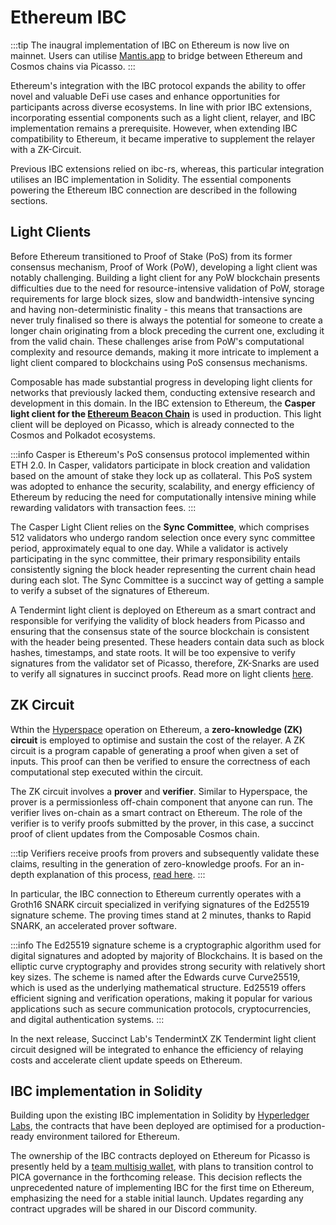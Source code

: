 # Ethereum IBC

:::tip
The inaugral implementation of IBC on Ethereum is now live on mainnet. Users can utilise [Mantis.app](https://games.mantis.app/) to bridge between Ethereum and Cosmos chains via Picasso.
:::

Ethereum's integration with the IBC protocol expands the ability to offer novel and valuable DeFi use cases and enhance opportunities for participants across diverse ecosystems. In line with prior IBC extensions, incorporating essential components such as a light client, relayer, and IBC implementation remains a prerequisite. However, when extending IBC compatibility to Ethereum, it became imperative to supplement the relayer with a ZK-Circuit. 

Previous IBC extensions relied on ibc-rs, whereas, this particular integration utilises an IBC implementation in Solidity. The essential components powering the Ethereum IBC connection are described in the following sections.

## Light Clients
Before Ethereum transitioned to Proof of Stake (PoS) from its former consensus mechanism, Proof of Work (PoW), developing a light client was notably challenging. Building a light client for any PoW blockchain presents difficulties due to the need for resource-intensive validation of PoW, storage requirements for large block sizes, slow and bandwidth-intensive syncing and having non-deterministic finality - this means that transactions are never truly finalised so there is always the potential for someone to create a longer chain originating from a block preceding the current one, excluding it from the valid chain. These challenges arise from PoW's computational complexity and resource demands, making it more intricate to implement a light client compared to blockchains using PoS consensus mechanisms.

Composable has made substantial progress in developing light clients for networks that previously lacked them, conducting extensive research and development in this domain. In the IBC extension to Ethereum, the **Casper light client for the [Ethereum Beacon Chain](https://ethereum.org/en/roadmap/beacon-chain/#what-is-the-beacon-chain)** is used in production. This light client will be deployed on Picasso, which is already connected to the Cosmos and Polkadot ecosystems.

:::info
Casper is Ethereum's PoS consensus protocol implemented within ETH 2.0. In Casper, validators participate in block creation and validation based on the amount of stake they lock up as collateral. This PoS system was adopted to enhance the security, scalability, and energy efficiency of Ethereum by reducing the need for computationally intensive mining while rewarding validators with transaction fees.
:::

The Casper Light Client relies on the **Sync Committee**, which comprises 512 validators who undergo random selection once every sync committee period, approximately equal to one day. While a validator is actively participating in the sync committee, their primary responsibility entails consistently signing the block header representing the current chain head during each slot. The Sync Committee is a succinct way of getting a sample to verify a subset of the signatures of Ethereum. 

A Tendermint light client is deployed on Ethereum as a smart contract and responsible for verifying the validity of block headers from Picasso and ensuring that the consensus state of the source blockchain is consistent with the header being presented. These headers contain data such as block hashes, timestamps, and state roots. It will be too expensive to verify signatures from  the validator set of Picasso, therefore, ZK-Snarks are used to verify all signatures in succinct proofs. Read more on light clients [here](light-clients.md).

## ZK Circuit
Wthin the [Hyperspace](hyperspace-relayer.md) operation on Ethereum, a **zero-knowledge (ZK) circuit** is employed to optimise and sustain the cost of the relayer. A ZK circuit is a program capable of generating a proof when given a set of inputs. This proof can then be verified to ensure the correctness of each computational step executed within the circuit. 

The ZK circuit involves a **prover** and **verifier**. Similar to Hyperspace, the prover is a permissionless off-chain component that anyone can run. The verifier lives on-chain as a smart contract on Ethereum. The role of the verifier is to verify proofs submitted by the prover, in this case, a succinct proof of client updates from the Composable Cosmos chain.

:::tip
Verifiers receive proofs from provers and subsequently validate these claims, resulting in the generation of zero-knowledge proofs. For an in-depth explanation of this process, [read here](https://ethereum.org/en/developers/docs/zksnarks).
:::

In particular, the IBC connection to Ethereum currently operates with a Groth16 SNARK circuit specialized in verifying signatures of the Ed25519 signature scheme. The proving times stand at 2 minutes, thanks to Rapid SNARK, an accelerated prover software.

:::info
The Ed25519 signature scheme is a cryptographic algorithm used for digital signatures and adopted by majority of Blockchains. It is based on the elliptic curve cryptography and provides strong security with relatively short key sizes. The scheme is named after the Edwards curve Curve25519, which is used as the underlying mathematical structure. Ed25519 offers efficient signing and verification operations, making it popular for various applications such as secure communication protocols, cryptocurrencies, and digital authentication systems.
:::

In the next release, Succinct Lab's TendermintX ZK Tendermint light client circuit designed will be integrated to enhance the efficiency of relaying costs and accelerate client update speeds on Ethereum.

## IBC implementation in Solidity
Building upon the existing IBC implementation in Solidity by [Hyperledger Labs](https://github.com/hyperledger-labs/yui-ibc-solidity), the contracts that have been deployed are optimised for a production-ready environment tailored for Ethereum. 

The ownership of the IBC contracts deployed on Ethereum for Picasso is presently held by a [team multisig wallet](https://etherscan.io/address/0xcbcfccb93b14e5cc55917a56f67f419f259e0813), with plans to transition control to PICA governance in the forthcoming release. This decision reflects the unprecedented nature of implementing IBC for the first time on Ethereum, emphasizing the need for a stable initial launch. Updates regarding any contract upgrades will be shared in our Discord community.

